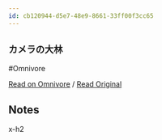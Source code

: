 ```yaml
---
id: cb120944-d5e7-48e9-8661-33ff00f3cc65
---
```


## `カメラの大林`
#Omnivore

[Read on Omnivore](https://omnivore.app/me/https-www-camera-no-ohbayashi-co-jp-html-page-57-html-19064e81abf) / [Read Original](https://www.camera-no-ohbayashi.co.jp/html/page57.html)

## Notes

x-h2


